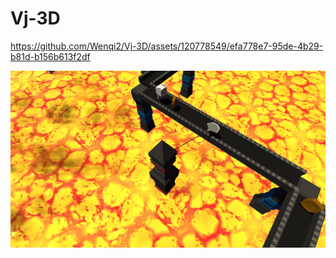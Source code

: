 # Vj-3D

https://github.com/Wenqi2/Vj-3D/assets/120778549/efa778e7-95de-4b29-b81d-b156b613f2df

![Image text](https://github.com/Wenqi2/Vj-3D/blob/main/2.jpg)




